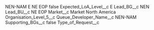 <?xml version="1.0" encoding="UTF-8"?>
<CustomMetadata xmlns="http://soap.sforce.com/2006/04/metadata" xmlns:xsi="http://www.w3.org/2001/XMLSchema-instance" xmlns:xsd="http://www.w3.org/2001/XMLSchema">
    <label>NEN-NAM E NE EOP</label>
    <protected>false</protected>
    <values>
        <field>Expected_LoA_Level__c</field>
        <value xsi:type="xsd:string">E</value>
    </values>
    <values>
        <field>Lead_BG__c</field>
        <value xsi:type="xsd:string">NEN</value>
    </values>
    <values>
        <field>Lead_BU__c</field>
        <value xsi:type="xsd:string">NE EOP</value>
    </values>
    <values>
        <field>Market__c</field>
        <value xsi:type="xsd:string">Market North America</value>
    </values>
    <values>
        <field>Organisation_Level_5__c</field>
        <value xsi:nil="true"/>
    </values>
    <values>
        <field>Queue_Developer_Name__c</field>
        <value xsi:type="xsd:string">NEN-NAM</value>
    </values>
    <values>
        <field>Supporting_BGs__c</field>
        <value xsi:type="xsd:boolean">false</value>
    </values>
    <values>
        <field>Type_of_Request__c</field>
        <value xsi:nil="true"/>
    </values>
</CustomMetadata>
